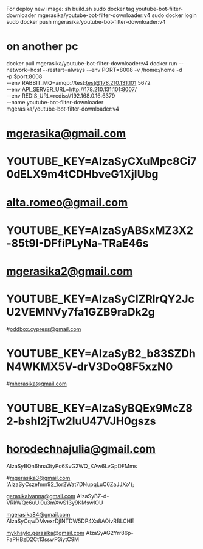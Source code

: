 For deploy new image:
sh build.sh
sudo docker tag youtube-bot-filter-downloader mgerasika/youtube-bot-filter-downloader:v4
sudo docker login
sudo docker push mgerasika/youtube-bot-filter-downloader:v4

# on another pc
docker pull mgerasika/youtube-bot-filter-downloader:v4
docker run --network=host --restart=always --env PORT=8008 -v /home:/home -d \
  -p $port:8008 \
  --env RABBIT_MQ=amqp://test:test@178.210.131.101:5672 \
  --env API_SERVER_URL=http://178.210.131.101:8007/ \
  --env REDIS_URL=redis://192.168.0.16:6379 \
  --name youtube-bot-filter-downloader \
  mgerasika/youtube-bot-filter-downloader:v4

# mgerasika@gmail.com
# YOUTUBE_KEY=AIzaSyCXuMpc8Ci70dELX9m4tCDHbveG1XjIUbg

# alta.romeo@gmail.com
# YOUTUBE_KEY=AIzaSyABSxMZ3X2-85t9I-DFfiPLyNa-TRaE46s

# mgerasika2@gmail.com
# YOUTUBE_KEY=AIzaSyClZRlrQY2JcU2VEMNVy7fa1GZB9raDk2g

#oddbox.cypress@gmail.com
# YOUTUBE_KEY=AIzaSyB2_b83SZDhN4WKMX5V-drV3DoQ8F5xzN0

#mherasika@gmail.com
# YOUTUBE_KEY=AIzaSyBQEx9McZ82-bshI2jTw2IuU47VJH0gszs

# horodechnajulia@gmail.com
AIzaSyBQn6hna3tyPc6SvG2WQ_KAw6LvGpDFMms

#mgerasika3@gmail.com
'AIzaSyCszefmn92_1or2Wat7DNupqLuC6ZaJJXo');

gerasikaivanna@gmail.com
AIzaSyBZ-d-VRkWQc6uUi0u3mXwS13y9KMswIOU

mgerasika84@gmail.com
AIzaSyCqwDMvexrDjINTDW5DP4Xa8AOivRBLCHE

mykhaylo.gerasika@gmail.com
AIzaSyAG2Yrr86p-FaPHBzD2Ct13sswP3iytC9M  



